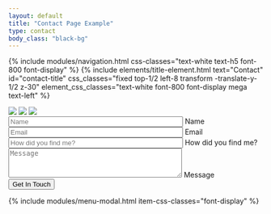 ```yaml
---
layout: default
title: "Contact Page Example"
type: contact
body_class: "black-bg"
---
```


{% include modules/navigation.html css-classes="text-white text-h5 font-800 font-display" %}
{% include elements/title-element.html 
    text="Contact"
    id="contact-title"
    css_classes="fixed top-1/2 left-8 transform -translate-y-1/2 z-30"
    element_css_classes="text-white font-800 font-display mega text-left" 
%}
<div id="contact-form" class="section content-container relative z-20 w-screen mx-auto">
    <div class="contact-container grid grid-cols-2 gap-4 h-screen justify-items-center place-items-center">
        <div class="contact-image-carousel p-4 w-full h-full relative">
            <img src="https://images.squarespace-cdn.com/content/v1/5dce0508d40dcb3d649e5030/ebd46804-5930-4aae-930b-ebcc78c4361c/03032022_Sorel_KenticImpactSandal_3623_4x5.jpg" class="carousel-image w-full opacity-0" data-mouse-x="0.1" data-mouse-y="0.2">
            <img src="https://images.squarespace-cdn.com/content/v1/5dce0508d40dcb3d649e5030/1613151812831-4RW73H9VU2T3CORZTH3J/Bubly_PrideMedia_102020_4020.JPG" class="carousel-image w-full opacity-0" data-mouse-x="0.1" data-mouse-y="0.2">
            <img src="https://images.squarespace-cdn.com/content/v1/5dce0508d40dcb3d649e5030/1613076501632-TH6XC6TR3R7G10ZANBP6/Samsung+HyperFast+Photoshoot+1.jpg" class="carousel-image w-full opacity-0" data-mouse-x="0.1" data-mouse-y="0.2">
        </div>
        <div class="about-description text-white text-h4 p-4">
            <form action="/#wpcf7-f7-o1" method="post" class="wpcf7-form init" novalidate="novalidate" data-status="init">
                <div style="display: none;">
                <input type="hidden" name="_wpcf7" value="7">
                <input type="hidden" name="_wpcf7_version" value="5.6.4">
                <input type="hidden" name="_wpcf7_locale" value="en_US">
                <input type="hidden" name="_wpcf7_unit_tag" value="wpcf7-f7-o1">
                <input type="hidden" name="_wpcf7_container_post" value="0">
                <input type="hidden" name="_wpcf7_posted_data_hash" value="">
                <input type="hidden" name="_wpcf7_recaptcha_response" value="03AEkXODCxyd8_drWjm_3cnoXZAWH12KOtpWV1Yz-jHLHTEhUsg88Ym8_ffWQjbB3DX5tTVA3xsi8G3iczOddOiT50jYhtP2MvFn9vmgzsZS3jVDS9QpF7UjYwJvXb5h2U5HxY2TJwRh8MPMW7uBzbkEjdXna-76Te9wptPh_Prn644A-bXvQerscVDxapRnz07mz9uofd-ve4cmfb-5YD4qPPgXQLCfDmX2Dx0K4y3IZqnersJyts_LstPzH5r-gEGrF2nNYcj3u56J_xL3fklZ8ebZm0IlidNcEec6nWmuaig-hiXaUWzkGfg8ToG1CDnTcqf5FrQYTHNoRKsEE5olf8b5ilfv0KiJ07QPQ79273lW0reR6zZE94wnCmDwePYxmzDldWbSAiMVyO-ZbliPia4TkgJyaG3llMWchxLdz1aFrESfb_aa6fs3HkTKM8HuAU46bUNif_s8szYqEp3tRpyirMSPZpqckSWicpStMPy8ySNQp51LPpsJo0PAbBBw1cq5swzNS_">
                </div>
                <div id="name-form-field" class="floating-label-container relative">
                    <span class="wpcf7-form-control-wrap your-name block">
                        <input type="text" name="your-name" value="" size="40" class="wpcf7-form-control wpcf7-text wpcf7-validates-as-required peer" id="name" aria-required="true" aria-invalid="false" placeholder="Name">
                        <label for="name" class="peer-placeholder-shown:font-extralight peer-placeholder-shown:text-h2 peer-placeholder-shown:font-medium peer-placeholder-shown:top-0 peer-focus:-top-0 peer-focus:text-white peer-focus:text-p">Name</label>
                    </span>
                </div>
                <div id="email-form-field" class="floating-label-container relative mt-12">
                    <span class="wpcf7-form-control-wrap your-email block">
                        <input type="email" name="your-email" value="" size="40" class="wpcf7-form-control wpcf7-text wpcf7-email wpcf7-validates-as-required wpcf7-validates-as-email peer" id="email" aria-required="true" aria-invalid="false" placeholder="Email">
                        <label for="email" class="peer-placeholder-shown:font-extralight peer-placeholder-shown:text-h2 peer-placeholder-shown:font-medium peer-placeholder-shown:top-0 peer-focus:-top-0 peer-focus:text-white peer-focus:text-p">Email</label>
                    </span>
                </div>
                <div id="email-form-field" class="floating-label-container relative mt-12">
                    <span class="wpcf7-form-control-wrap your-email block">
                        <input type="text" name="how-you-found-me" value="" size="40" class="wpcf7-form-control wpcf7-text wpcf7-email wpcf7-validates-as-required wpcf7-validates-as-email peer" id="how-you-found-me" aria-required="true" aria-invalid="false" placeholder="How did you find me?">
                        <label for="how-you-found-me" class="peer-placeholder-shown:font-extralight peer-placeholder-shown:text-h2 peer-placeholder-shown:font-medium peer-placeholder-shown:top-0 peer-focus:-top-0 peer-focus:text-white peer-focus:text-p">How did you find me?</label>
                    </span>
                </div>
                <div id="message-form-field" class="floating-label-container relative mt-12">
                    <span class="wpcf7-form-control-wrap your-message block">
                        <textarea name="your-message" cols="40" rows="1" class="wpcf7-form-control wpcf7-textarea wpcf7-validates-as-required peer" id="message" aria-required="true" aria-invalid="false" placeholder="Message" style="height: 58px;"></textarea> 
                        <label for="message" class="peer-placeholder-shown:font-extralight peer-placeholder-shown:text-h2 peer-placeholder-shown:font-medium peer-placeholder-shown:top-0 peer-focus:-top-0 peer-focus:text-white peer-focus:text-p">Message</label>
                    </span>
                </div>
                <div class="flex-row justify-center md:justify-start items-center mt-12">
                    <input type="submit" value="Get In Touch" class="wpcf7-form-control has-spinner wpcf7-submit btn right-arrow text-h5 go-btn"><span class="wpcf7-spinner"></span>
                </div>
                <div class="wpcf7-response-output" aria-hidden="true"></div>
            </form>
        </div>
    </div>
</div>

{% include modules/menu-modal.html item-css-classes="font-display" %}